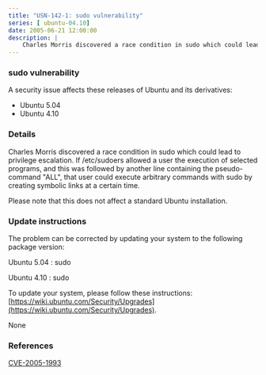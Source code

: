 ```yaml
---
title: "USN-142-1: sudo vulnerability"
series: [ ubuntu-04.10]
date: 2005-06-21 12:00:00
description: |
    Charles Morris discovered a race condition in sudo which could lead to privilege escalation. If /etc/sudoers allowed a user the execution of selected programs, and this was followed by another line containing the pseudo-command &quot;ALL&quot;, that user could execute arbitrary commands with sudo by creating symbolic links at a certain time.
--- 
```

 
### sudo vulnerability

A security issue affects these releases of Ubuntu and its derivatives:

* Ubuntu 5.04
* Ubuntu 4.10

### Details

Charles Morris discovered a race condition in sudo which could lead to privilege escalation. If /etc/sudoers allowed a user the execution of selected programs, and this was followed by another line containing the pseudo-command &quot;ALL&quot;, that user could execute arbitrary commands with sudo by creating symbolic links at a certain time.

Please note that this does not affect a standard Ubuntu installation.

### Update instructions

The problem can be corrected by updating your system to the following package version:

Ubuntu 5.04
 : sudo 

Ubuntu 4.10
 : sudo 

To update your system, please follow these instructions: [https://wiki.ubuntu.com/Security/Upgrades](https://wiki.ubuntu.com/Security/Upgrades).

None

### References

 [CVE-2005-1993](http://people.ubuntu.com/~ubuntu-security/cve/CVE-2005-1993)
 
